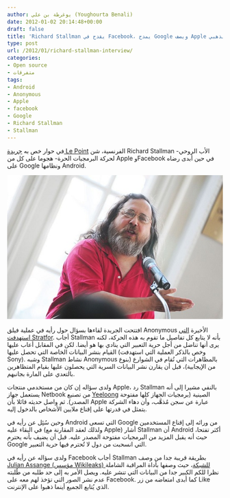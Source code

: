 ```yaml
---
author: يوغرطة بن علي (Youghourta Benali)
date: 2012-01-02 20:14:48+00:00
draft: false
title: 'Richard Stallman يقدح في Facebook، يمدح Google ويصف Apple بالسجن الذهبي  '
type: post
url: /2012/01/richard-stallman-interview/
categories:
- Open source
- متفرقات
tags:
- Android
- Anonymous
- Apple
- facebook
- Google
- Richard Stallman
- Stallman
---
```


في حوار خص به [جريدة Le Point](http://www.lepoint.fr/technologie/richard-stallman-les-anonymous-ne-doivent-pas-devoiler-de-donnees-personnelles-31-12-2011-1414159_58.php) الفرنسية، شن Richard Stallman -الأب الروحي لحركة البرمجيات الحرة- هجوما على كل من Apple وFacebook في حين أبدى رضاه على Google ونظامها Android.




[![Richard Stallman](Richard-Stallman.jpg)
](Richard-Stallman.jpg)




افتتحت الجريدة لقاءها بسؤال حول رأيه في عملية فيلق Anonymous الأخيرة [التي استهدفت Stratfor](https://www.it-scoop.com/2011/12/anonymous-stratfor/). أجاب Stallman بأنه لا يتابع كل تفاصيل ما تقوم به هذه الحركة، لكنه يرى أنها تناضل من أجل حرية التعبير التي ينادي بها هو أيضا. لكن في المقابل أعاب عليها القيام بنشر البيانات الخاصة التي تحصل عليها (وخص بالذكر العملية التي استهدفت Sony). وشبه Stallman نشاط Anonymous بالمظاهرات التي تُقام في الشوارع (بنوع من الإيجابية)، قبل أن يقارن نشر البيانات السرية التي يحصلون عليها بقيام المتظاهرين بالتعدي على المارة بجانبهم.




ولدى سؤاله إن كان من مستخدمي منتجات Apple، رد Stallman بالنفي مشيرا إلى أنه يستعمل جهاز Netbook من تصنيع [Yeeloong](http://www.lemote.com/en/products/Notebook/2010/0310/112.html) الصينية (برمجيات الجهاز كلها مفتوحة المصدر). ثم واصل حديثه قائلا بأن Apple عبارة عن سجن مُذهَّب، وأن دهاء الشركة يتمثل في قدرتها على إقناع ملايين الأشخاص بالدخول إليه.




وحين سُئِل عن رأيه في Android التي تسعى Google من ورائه إلى إقناع المستخدمين في البقاء عليه (ولذلك لعقد المقارنة مع Apple) أشار Stallman أن Android أكثر تفتحا، حيث أنه يقبل المزيد من البرمجيات مفتوحة المصدر عليه. قبل أن يضيف بأنه يحترم Google التي انسحبت من دول لا تُحترم فيها حرية التعبير.




ولدى سؤاله عن رأيه في Facebook أجاب Stallman بطريقة قريبة جدا من وصف [Julian Assange (مؤسس Wikileaks) للشبكة](https://www.it-scoop.com/2011/05/facebook-spying-machine-assange-wikileaks/)، حيث وصفها بأداة المراقبة الشاملة نظرا للكم الكبير جدا من البيانات التي تنشر عليه. ويصل الأمر به إلى حد طلبه من طًلبته عدم نشر الصور التي تؤخذ لهم معه على Facebook. كما أبدى امتعاضه من زر Like الذي يُتابع الجميع أينما ذهبوا على الإنترنت.
